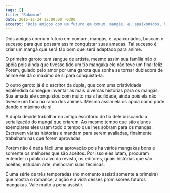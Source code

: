 ```yaml
---
tags: []
title: "Bakuman"
date: 2015-12-24 12:00:00 -0300
excerpt: "Dois amigos com um futuro em comum, mangás, e, apaixonados, buscam o sucesso para que possam assim conquistar suas amadas."
---
```


Dois amigos com um futuro em comum, mangás, e, apaixonados, buscam o sucesso para que possam assim conquistar
suas amadas. Tal sucesso é criar um mangá que será tão bom que será adaptado para anime.

O primeiro garoto tem sangue de artista, mesmo assim sua família não o apóia pois ainda que tivesse tido
um tio mangaka ele não teve um final feliz. Porém, guiado pelo amor por uma garota que sonha se tornar
dubladora de anime ele dá o máximo de si para conquistá-la.

O outro garoto já é o escritor da dupla, que com uma criatividade esplêndida consegue inventar as mais
diversas histórias para os mangás. Sua amada ele conquistou com muito mais facilidade, ainda pois ela
não tivesse um foco no ramo dos animes. Mesmo assim ela os apóia como pode dando o máximo de si.

A dupla decide trabalhar no antigo escritório do tio dele buscando a serialização do mangá que criarem.
Ao mesmo tempo que são alunos exemplares eles usam todo o tempo que lhes sobram para os mangás. Escrevem
várias historias e mandam para serem avaliadas, finalmente trabalham nas que forem aprovadas.

Porém não é nada fácil uma aprovação pois há vários mangakas bons e somente os melhores que são aceitos.
Por isso eles lutam, procuram entender o público alvo da revista, os editores, quais histórias que são
aceitas, estudam arte, melhoram suas técnicas.

É uma série de três temporadas (no momento assisti somente a primeira) que mostra o romance, a ação e
a vida desses promissores futuros mangakas. Vale muito a pena assistir.